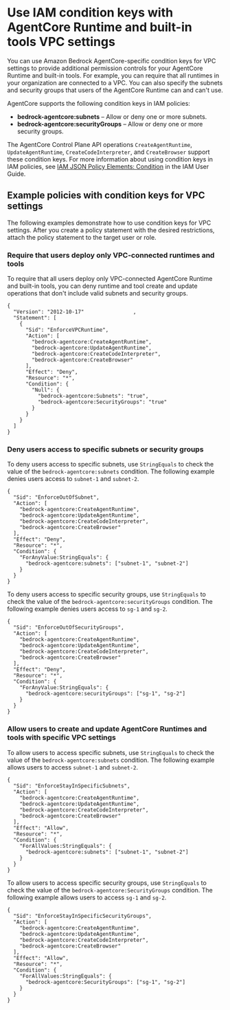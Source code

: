 # Use IAM condition keys with AgentCore Runtime and built-in tools VPC settings

You can use Amazon Bedrock AgentCore-specific condition keys for VPC settings to
provide additional permission controls for your AgentCore Runtime and
built-in tools. For example, you can require that all runtimes in your organization are connected
to a VPC. You can also specify the subnets and security groups that users of the AgentCore Runtime can and
can't use.

AgentCore supports the following condition keys in IAM
policies:

* **bedrock-agentcore:subnets** – Allow or deny one or more
  subnets.
* **bedrock-agentcore:securityGroups** – Allow or deny one or
  more security groups.

The AgentCore Control Plane API operations
`CreateAgentRuntime`, `UpdateAgentRuntime`,
`CreateCodeInterpreter`, and `CreateBrowser` support these condition keys.
For more information about using condition keys in IAM policies, see [IAM JSON Policy Elements: Condition](https://docs.aws.amazon.com/IAM/latest/UserGuide/reference_policies_elements_condition.html "https://docs.aws.amazon.com/IAM/latest/UserGuide/reference_policies_elements_condition.html") in the IAM User Guide.

## Example policies with condition keys for VPC settings

The following examples demonstrate how to use condition keys for VPC settings. After you
create a policy statement with the desired restrictions, attach the policy statement to the
target user or role.

### Require that users deploy only VPC-connected runtimes and tools

To require that all users deploy only VPC-connected AgentCore Runtime and built-in tools, you can
deny runtime and tool create and update operations that don't include valid subnets and
security groups.

```
{
  "Version": "2012-10-17"		 	 	 ,
  "Statement": [
    {
      "Sid": "EnforceVPCRuntime",
      "Action": [
        "bedrock-agentcore:CreateAgentRuntime",
        "bedrock-agentcore:UpdateAgentRuntime",
        "bedrock-agentcore:CreateCodeInterpreter",
        "bedrock-agentcore:CreateBrowser"
      ],
      "Effect": "Deny",
      "Resource": "*",
      "Condition": {
        "Null": {
          "bedrock-agentcore:Subnets": "true",
          "bedrock-agentcore:SecurityGroups": "true"
        }
      }
    }
  ]
}
```

### Deny users access to specific subnets or security groups

To deny users access to specific subnets, use `StringEquals` to check the value
of the `bedrock-agentcore:subnets` condition. The following example denies users
access to `subnet-1` and `subnet-2`.

```
{
  "Sid": "EnforceOutOfSubnet",
  "Action": [
    "bedrock-agentcore:CreateAgentRuntime",
    "bedrock-agentcore:UpdateAgentRuntime",
    "bedrock-agentcore:CreateCodeInterpreter",
    "bedrock-agentcore:CreateBrowser"
  ],
  "Effect": "Deny",
  "Resource": "*",
  "Condition": {
    "ForAnyValue:StringEquals": {
      "bedrock-agentcore:subnets": ["subnet-1", "subnet-2"]
    }
  }
}
```

To deny users access to specific security groups, use `StringEquals` to check
the value of the `bedrock-agentcore:securityGroups` condition. The following example
denies users access to `sg-1` and `sg-2`.

```
{
  "Sid": "EnforceOutOfSecurityGroups",
  "Action": [
    "bedrock-agentcore:CreateAgentRuntime",
    "bedrock-agentcore:UpdateAgentRuntime",
    "bedrock-agentcore:CreateCodeInterpreter",
    "bedrock-agentcore:CreateBrowser"
  ],
  "Effect": "Deny",
  "Resource": "*",
  "Condition": {
    "ForAnyValue:StringEquals": {
      "bedrock-agentcore:securityGroups": ["sg-1", "sg-2"]
    }
  }
}
```

### Allow users to create and update AgentCore Runtimes and tools with specific VPC settings

To allow users to access specific subnets, use `StringEquals` to check the
value of the `bedrock-agentcore:subnets` condition. The following example allows
users to access `subnet-1` and `subnet-2`.

```
{
  "Sid": "EnforceStayInSpecificSubnets",
  "Action": [
    "bedrock-agentcore:CreateAgentRuntime",
    "bedrock-agentcore:UpdateAgentRuntime",
    "bedrock-agentcore:CreateCodeInterpreter",
    "bedrock-agentcore:CreateBrowser"
  ],
  "Effect": "Allow",
  "Resource": "*",
  "Condition": {
    "ForAllValues:StringEquals": {
      "bedrock-agentcore:subnets": ["subnet-1", "subnet-2"]
    }
  }
}
```

To allow users to access specific security groups, use `StringEquals` to check
the value of the `bedrock-agentcore:SecurityGroups` condition. The following example
allows users to access `sg-1` and `sg-2`.

```
{
  "Sid": "EnforceStayInSpecificSecurityGroups",
  "Action": [
    "bedrock-agentcore:CreateAgentRuntime",
    "bedrock-agentcore:UpdateAgentRuntime",
    "bedrock-agentcore:CreateCodeInterpreter",
    "bedrock-agentcore:CreateBrowser"
  ],
  "Effect": "Allow",
  "Resource": "*",
  "Condition": {
    "ForAllValues:StringEquals": {
      "bedrock-agentcore:SecurityGroups": ["sg-1", "sg-2"]
    }
  }
}
```
